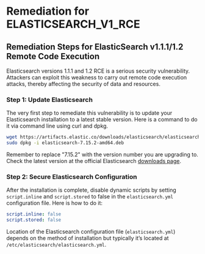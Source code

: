 # Remediation for ELASTICSEARCH_V1_RCE

## Remediation Steps for ElasticSearch v1.1.1/1.2 Remote Code Execution
Elasticsearch versions 1.1.1 and 1.2 RCE is a serious security vulnerability. Attackers can exploit this weakness to carry out remote code execution attacks, thereby affecting the security of data and resources.

### Step 1: Update Elasticsearch
The very first step to remediate this vulnerability is to update your Elasticsearch installation to a latest stable version. Here is a command to do it via command line using curl and dpkg.
```bash
wget https://artifacts.elastic.co/downloads/elasticsearch/elasticsearch-7.15.2-amd64.deb
sudo dpkg -i elasticsearch-7.15.2-amd64.deb
```
Remember to replace "7.15.2" with the version number you are upgrading to. Check the latest version at the official Elasticsearch [downloads page](https://www.elastic.co/downloads/elasticsearch).

### Step 2: Secure Elasticsearch Configuration
After the installation is complete, disable dynamic scripts by setting `script.inline` and `script.stored` to false in the `elasticsearch.yml` configuration file. Here is how to do it:
```yaml
script.inline: false
script.stored: false
```
Location of the Elasticsearch configuration file (`elasticsearch.yml`) depends on the method of installation but typically it’s located at `/etc/elasticsearch/elasticsearch.yml`.